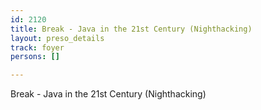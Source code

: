 ```yaml
---
id: 2120
title: Break - Java in the 21st Century (Nighthacking)
layout: preso_details
track: foyer
persons: []

---
```

Break - Java in the 21st Century (Nighthacking)